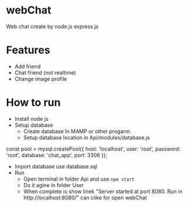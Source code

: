 # webChat
Web chat create by node.js express.js

# Features
- Add friend
- Chat friend (not realtime)
- Change image profile

# How to run
- Install node js
- Setup database
   - Create database In MAMP or other progarm.
   - Setup database location in Api/modules/database.js

const pool = mysql.createPool({
host: 'localhost',
user: 'root',
password: 'root',
database: 'chat_app',
port: 3306
});

   - Import database use database.sql
- Run 
	- Open terminal in folder Api and use `npm start`
	- Do it agine in folder User
	- When complete is show linek 
	"Server started at port 8080. Run in http://localhost:8080/"
	can clike for open webChat